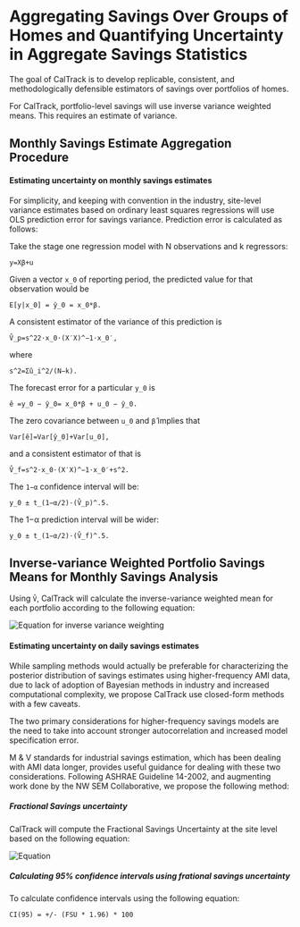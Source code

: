 # Aggregating Savings Over Groups of Homes and Quantifying Uncertainty in Aggregate Savings Statistics

The goal of CalTrack is to develop replicable, consistent, and methodologically defensible estimators of savings over portfolios of homes. 

For CalTrack, portfolio-level savings will use inverse variance weighted means. This requires an estimate of variance. 
     
## Monthly Savings Estimate Aggregation Procedure

#### Estimating uncertainty on monthly savings estimates

For simplicity, and keeping with convention in the industry, site-level variance estimates based on ordinary least squares regressions will use OLS prediction error for savings variance. Prediction error is calculated as follows:

Take the stage one regression model with N observations and k regressors:

`y=Xβ+u`

Given a vector `x_0` of reporting period, the predicted value for that observation would be

`E[y|x_0] = ŷ_0 = x_0*β.`

A consistent estimator of the variance of this prediction is

`V̂_p=s^22⋅x_0⋅(X′X)^−1⋅x_0′,`

where

`s^2=Σû_i^2/(N−k).`

The forecast error for a particular `y_0` is

`ê =y_0 − ŷ_0= x_0*β + u_0 − ŷ_0.`

The zero covariance between `u_0` and `β̂` implies that

`Var[ê]=Var[ŷ_0]+Var[u_0],`

and a consistent estimator of that is

`V̂_f=s^2⋅x_0⋅(X′X)^−1⋅x_0′+s^2.`

The `1−α` confidence interval will be:

`y_0 ± t_(1−α/2)⋅(V̂_p)^.5.`

The 1−α prediction interval will be wider:

`y_0 ± t_(1−α/2)⋅(V̂_f)^.5.`


## Inverse-variance Weighted Portfolio Savings Means for Monthly Savings Analysis

Using `V̂`, CalTrack will calculate the inverse-variance weighted mean for each portfolio according to the following equation:

![Equation for inverse variance weighting](https://www.dropbox.com/s/353ssd5u7725a7c/Screenshot%202016-10-20%2010.49.07.png?dl=0)

#### Estimating uncertainty on daily savings estimates

While sampling methods would actually be preferable for characterizing the posterior distribution of savings estimates using higher-frequency AMI data, due to lack of adoption of Bayesian methods in industry and increased computational complexity, we propose CalTrack use closed-form methods with a few caveats.

The two primary considerations for higher-frequency savings models are the need to take into account stronger autocorrelation and increased model specification error. 

M & V standards for industrial savings estimation, which has been dealing with AMI data longer, provides useful guidance for dealing with these two considerations. Following ASHRAE Guideline 14-2002, and augmenting work done by the NW SEM Collaborative, we propose the following method:

##### Fractional Savings uncertainty

CalTrack will compute the Fractional Savings Uncertainty at the site level based on the following equation:

![Equation](https://www.dropbox.com/s/lca8colvkqgrtyd/Screenshot%202016-10-20%2010.28.22.png?dl=0)

##### Calculating 95% confidence intervals using frational savings uncertainty
  
To calculate confidence intervals using the following equation:

`CI(95) = +/- (FSU * 1.96) * 100`

